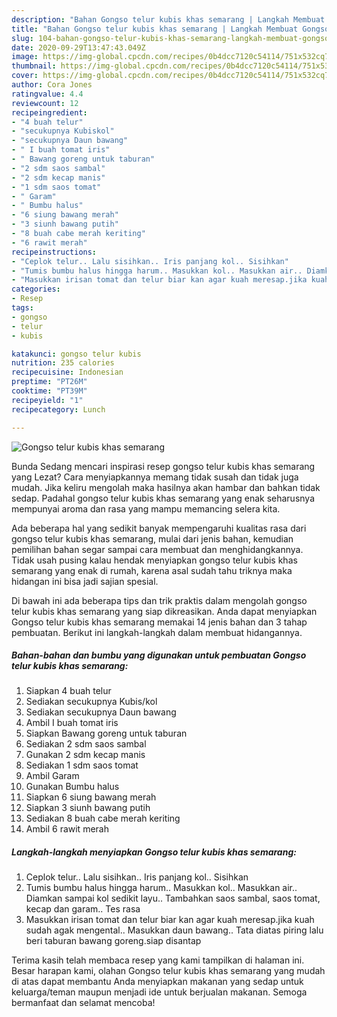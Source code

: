 ```yaml
---
description: "Bahan Gongso telur kubis khas semarang | Langkah Membuat Gongso telur kubis khas semarang Yang Menggugah Selera"
title: "Bahan Gongso telur kubis khas semarang | Langkah Membuat Gongso telur kubis khas semarang Yang Menggugah Selera"
slug: 104-bahan-gongso-telur-kubis-khas-semarang-langkah-membuat-gongso-telur-kubis-khas-semarang-yang-menggugah-selera
date: 2020-09-29T13:47:43.049Z
image: https://img-global.cpcdn.com/recipes/0b4dcc7120c54114/751x532cq70/gongso-telur-kubis-khas-semarang-foto-resep-utama.jpg
thumbnail: https://img-global.cpcdn.com/recipes/0b4dcc7120c54114/751x532cq70/gongso-telur-kubis-khas-semarang-foto-resep-utama.jpg
cover: https://img-global.cpcdn.com/recipes/0b4dcc7120c54114/751x532cq70/gongso-telur-kubis-khas-semarang-foto-resep-utama.jpg
author: Cora Jones
ratingvalue: 4.4
reviewcount: 12
recipeingredient:
- "4 buah telur"
- "secukupnya Kubiskol"
- "secukupnya Daun bawang"
- " I buah tomat iris"
- " Bawang goreng untuk taburan"
- "2 sdm saos sambal"
- "2 sdm kecap manis"
- "1 sdm saos tomat"
- " Garam"
- " Bumbu halus"
- "6 siung bawang merah"
- "3 siunh bawang putih"
- "8 buah cabe merah keriting"
- "6 rawit merah"
recipeinstructions:
- "Ceplok telur.. Lalu sisihkan.. Iris panjang kol.. Sisihkan"
- "Tumis bumbu halus hingga harum.. Masukkan kol.. Masukkan air.. Diamkan sampai kol sedikit layu.. Tambahkan saos sambal, saos tomat, kecap dan garam.. Tes rasa"
- "Masukkan irisan tomat dan telur biar kan agar kuah meresap.jika kuah sudah agak mengental.. Masukkan daun bawang.. Tata diatas piring lalu beri taburan bawang goreng.siap disantap"
categories:
- Resep
tags:
- gongso
- telur
- kubis

katakunci: gongso telur kubis 
nutrition: 235 calories
recipecuisine: Indonesian
preptime: "PT26M"
cooktime: "PT39M"
recipeyield: "1"
recipecategory: Lunch

---
```



![Gongso telur kubis khas semarang](https://img-global.cpcdn.com/recipes/0b4dcc7120c54114/751x532cq70/gongso-telur-kubis-khas-semarang-foto-resep-utama.jpg)

Bunda Sedang mencari inspirasi resep gongso telur kubis khas semarang yang Lezat? Cara menyiapkannya memang tidak susah dan tidak juga mudah. Jika keliru mengolah maka hasilnya akan hambar dan bahkan tidak sedap. Padahal gongso telur kubis khas semarang yang enak seharusnya mempunyai aroma dan rasa yang mampu memancing selera kita.



Ada beberapa hal yang sedikit banyak mempengaruhi kualitas rasa dari gongso telur kubis khas semarang, mulai dari jenis bahan, kemudian pemilihan bahan segar sampai cara membuat dan menghidangkannya. Tidak usah pusing kalau hendak menyiapkan gongso telur kubis khas semarang yang enak di rumah, karena asal sudah tahu triknya maka hidangan ini bisa jadi sajian spesial.


Di bawah ini ada beberapa tips dan trik praktis dalam mengolah gongso telur kubis khas semarang yang siap dikreasikan. Anda dapat menyiapkan Gongso telur kubis khas semarang memakai 14 jenis bahan dan 3 tahap pembuatan. Berikut ini langkah-langkah dalam membuat hidangannya.

<!--inarticleads1-->

##### Bahan-bahan dan bumbu yang digunakan untuk pembuatan Gongso telur kubis khas semarang:

1. Siapkan 4 buah telur
1. Sediakan secukupnya Kubis/kol
1. Sediakan secukupnya Daun bawang
1. Ambil  I buah tomat iris
1. Siapkan  Bawang goreng untuk taburan
1. Sediakan 2 sdm saos sambal
1. Gunakan 2 sdm kecap manis
1. Sediakan 1 sdm saos tomat
1. Ambil  Garam
1. Gunakan  Bumbu halus
1. Siapkan 6 siung bawang merah
1. Siapkan 3 siunh bawang putih
1. Sediakan 8 buah cabe merah keriting
1. Ambil 6 rawit merah




<!--inarticleads2-->

##### Langkah-langkah menyiapkan Gongso telur kubis khas semarang:

1. Ceplok telur.. Lalu sisihkan.. Iris panjang kol.. Sisihkan
1. Tumis bumbu halus hingga harum.. Masukkan kol.. Masukkan air.. Diamkan sampai kol sedikit layu.. Tambahkan saos sambal, saos tomat, kecap dan garam.. Tes rasa
1. Masukkan irisan tomat dan telur biar kan agar kuah meresap.jika kuah sudah agak mengental.. Masukkan daun bawang.. Tata diatas piring lalu beri taburan bawang goreng.siap disantap




Terima kasih telah membaca resep yang kami tampilkan di halaman ini. Besar harapan kami, olahan Gongso telur kubis khas semarang yang mudah di atas dapat membantu Anda menyiapkan makanan yang sedap untuk keluarga/teman maupun menjadi ide untuk berjualan makanan. Semoga bermanfaat dan selamat mencoba!

